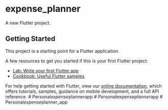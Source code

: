 # expense_planner

A new Flutter project.

## Getting Started

This project is a starting point for a Flutter application.

A few resources to get you started if this is your first Flutter project:

- [Lab: Write your first Flutter app](https://flutter.dev/docs/get-started/codelab)
- [Cookbook: Useful Flutter samples](https://flutter.dev/docs/cookbook)

For help getting started with Flutter, view our
[online documentation](https://flutter.dev/docs), which offers tutorials,
samples, guidance on mobile development, and a full API reference.
#   P e r s o n a l _ e x p e n s e _ p l a n n e r _ a p p  
 #   P e r s o n a l _ e x p e n s e _ p l a n n e r _ a p p  
 #   P e r s o n a l _ e x p e n s e _ p l a n n e r _ a p p  
 